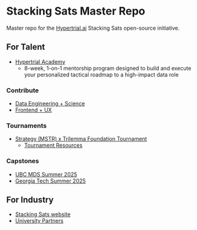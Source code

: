 # Stacking Sats Master Repo
Master repo for the [Hypertrial.ai](https://www.hypertrial.ai/) Stacking Sats open-source initiative. 

## For Talent
- [Hypertrial Academy](https://www.hypertrial.ai/academy)
  - 8-week, 1-on-1 mentorship program designed to build and execute your personalized tactical roadmap to a high-impact data role
 
### Contribute
- [Data Engineering + Science](https://github.com/hypertrial/stacking_sats_pipeline)
- [Frontend + UX](https://github.com/hypertrial/stacking_sats_product)

### Tournaments
- [Strategy (MSTR) x Trilemma Foundation Tournament](https://www.hypertrial.ai/bitcoin-arena/challenge/bitcoin)
  -  [Tournament Resources](https://www.hypertrial.ai/resources/bitcoin-arena)

### Capstones 
- [UBC MDS Summer 2025](https://www.hypertrial.ai/university-projects/ubc-mds)
- [Georgia Tech Summer 2025](https://www.hypertrial.ai/university-projects/georgia-tech)

## For Industry
- [Stacking Sats website](https://hypertrial.github.io/stacking_sats_product/)
- [University Partners](https://www.hypertrial.ai/partners)
